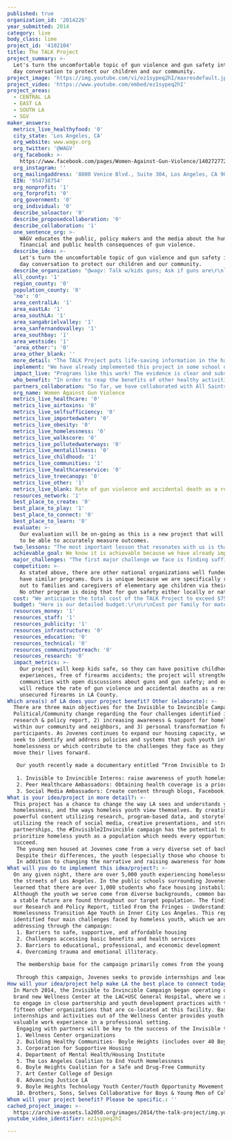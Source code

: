 ```yaml
---
published: true
organization_id: '2014226'
year_submitted: 2014
category: live
body_class: lime
project_id: '4102104'
title: The TALK Project
project_summary: >-
  Let's turn the uncomfortable topic of gun violence and gun safety into every
  day conversation to protect our children and our community.
project_image: 'https://img.youtube.com/vi/ez1sypeq2hI/maxresdefault.jpg'
project_video: 'https://www.youtube.com/embed/ez1sypeq2hI'
project_areas:
  - CENTRAL LA
  - EAST LA
  - SOUTH LA
  - SGV
maker_answers:
  metrics_live_healthyfood: '0'
  city_state: 'Los Angeles, CA'
  org_website: www.wagv.org
  org_twitter: '@WAGV'
  org_facebook: >-
    https://www.facebook.com/pages/Women-Against-Gun-Violence/140272772709378?sk=info
  org_instagram: ''
  org_mailingaddress: '8800 Venice Blvd., Suite 304, Los Angeles, CA 90034'
  EIN: '954738754'
  org_nonprofit: '1'
  org_forprofit: '0'
  org_government: '0'
  org_individual: '0'
  describe_soloactor: '0'
  describe_proposedcollaboration: '0'
  describe_collaboration: '1'
  one_sentence_org: >-
    WAGV educates the public, policy makers and the media about the human,
    financial and public health consequences of gun violence.
  describe_idea: >-
    Let's turn the uncomfortable topic of gun violence and gun safety into every
    day conversation to protect our children and our community.
  describe_organization: "@wagv: Talk w/kids guns; Ask if guns are\r\nlocked up; Lock your guns up!; Keep our kids and our communities safe to live in!"
  all_county: '1'
  region_county: '0'
  population_county: '0'
  'no': '0'
  area_centralLA: '1'
  area_eastLA: '1'
  area_southLA: '1'
  area_sangabrielvalley: '1'
  area_sanfernandovalley: '1'
  area_southbay: '1'
  area_westside: '1'
  'area_other:': '0'
  area_other_blank: ''
  more_detail: "The TALK Project puts life-saving information in the hands of over 500,000 Southern California elementary school families---printed materials available in Spanish and English and even Korean\r\nthat help parents and caregivers TALK with their children about guns and, importantly, help parents and caregivers talk with their friends, neighbors, and family about guns and safe gun storage. Free gun locks are also distributed upon request by returning a postcard included with TALK materials.\r\n"
  implement: "We have already implemented this project in some school districts in Los Angeles County. We work with school district officials to gain permission to distribute materials to elementary school children. Our brochures and reply cards are given to the schools and sent\r\nhome with children with a plan to have the children's caregivers learn about gun safety and how to TALK about it. We are putting together a coalition of funders to support the project in specific school districts. We have approval of Long Beach Unified, LAUSD and backing of the City of Los Angeles in addition to lawmakers and law enforcement. We just need the financial backing to get the lifesaving materials in place."
  impact_live: "Programs like this work! The evidence is clear and substantial: public\r\neducation campaigns, such as those for seat belt use and anti-smoking, resulted in significant behavioral change. We believe that The Talk Project will produce the same life-saving results! Here are some interesting facts we include in our TALK brochure from a few\r\nstudies conducted regarding guns: In 2013, in the United States, more than 5 children a month under the age of 12 – more than 1 a week – were killed at a family member’s home or at a friend’s home by guns that were improperly stored and secured. Research shows that storing guns locked and unloaded reduces the risk of both injuries and suicide by about 70%.\r\n– Journal of the American Medical Association (2005)\r\nThe American Academy of Pediatrics recommends that the safest home for a family is a home without guns. If there is a gun in the home, the gun should be stored unloaded and locked, with ammunition stored separately.\r\n– American Academy of Pediatrics Policy Statement: Firearm-Related Injuries in the Pediatric Population (October 2012)\r\n22% of children who live in a house with a gun handled a gun without their parents’ knowledge.\r\n– Misperceptions about Children and Firearms, Archives of Pediatric Adolescent Medicine (2006)\r\nHalf of all unintentional shooting deaths among children occur at home, and almost half occur in the home of a friend or relative.\r\n– Unintentional firearm deaths: a comparison of other-inflicted and self-inflicted shootings. Accident Analysis and Prevention (2010).\r\nWAGV not only intends to open an affirmative dialogue about guns and gun safety where proactive and preventative\r\ndiscussions did not exist, we expect to save lives as a result of this campaign.\r\nAccording to LA County Public Health, firearms-related deaths in our county are higher than the national average.\r\n"
  who_benefit: "In order to reap the benefits of other healthy activities, we must work on TALKing about guns to ensure our community is healthy today and in the future. \r\nResearch has shown that we must reach children when they are still in elementary school to be able to make change happen.\r\nOur education and safety campaign will enable us to assist in opening a dialogue about guns where one does not exist. Our specific audience will be caregivers of young children to help them learn about protecting the children in their care."
  partners_collaboration: "So far, we have collaborated with All Saints Church in Pasadena to launch our campaign in Pasadena schools. They provided the funding to make this happen as well as opening a door to the school district. We have worked with All Saints for 20 years and their partnership has been invaluable. \r\n\r\nOccidental Entertainment Group Holdings is a new partnership formed in 2014. They have provided financial support to distribute materials in school districts in Santa Monica, Malibu and Las Virgenes. They will continue to support WAGV's efforts by introducing us to new potential funders and to reach additional school districts.\r\n\r\nWe have the support and endorsement of is endorsed by Senator Dianne Feinstein; LA Chief of Police Beck; LA City Councilmembers Krekorian and Koretz; LA City Attorney Feuer; LA County Sheriff Baca, Burbank Chief of Police LaChasse; Dr. Walsh, Director of Public Health for the City of Pasadena; John Torres, former Deputy Assistant Director for the ATF; and Jack Scott, educator and former California legislator.\r\n\r\nWe are currently seeking support for distribution in Long Beach, Compton, Inglewood, LAUSD, Burbank, and Glendale.\r\nThese relationships are critical to providing financial support to create the materials and to distribute them; each collaborator uses their unique relationships to leverage connections with appropriate personnel in positions of decision-making; and each collaboration validates the need for the TALK Project."
  org_name: Women Against Gun Violence
  metrics_live_healthcare: '0'
  metrics_live_airtoxins: '0'
  metrics_live_selfsufficiency: '0'
  metrics_live_importedwater: '0'
  metrics_live_obesity: '0'
  metrics_live_homelessness: '0'
  metrics_live_walkscore: '0'
  metrics_live_pollutedwaterways: '0'
  metrics_live_mentalillness: '0'
  metrics_live_childhood: '1'
  metrics_live_communities: '1'
  metrics_live_healthcareservice: '0'
  metrics_live_treecanopy: '0'
  metrics_live_other: '1'
  metrics_live_blank: Rate of gun violence and accidental death as a result of unsecured firearms.
  resources_network: '1'
  best_place_to_create: '0'
  best_place_to_play: '1'
  best_place_to_connect: '0'
  best_place_to_learn: '0'
  evaluate: >-
    Our evaluation will be on-going as this is a new project that will take time
    to be able to accurately measure outcomes. 
  two_lessons: "The most important lesson that resonates with us is that accidental firearm deaths are avoidable. In order to avoid the accidents, we must be open to conversation. \r\n\r\nAnother important lesson we have learned is that we cannot achieve our goal of reaching all families of elementary age children in LA County alone. We must have collaborators who open doors and provide financial backing to undertake such a major endeavor."
  achievable_goal: We know it is achievable because we have already implemented it!
  major_challenges: "The first major challenge we face is finding sufficient resources to create and distribute materials to such a large group. We are working nonstop to secure new partners in this endeavor.\r\n\r\nAnother major challenge we have is to differentiate ourselves as an organization and the TALK Project from other national campaigns by other well funded organizations. Our project was first, it is local and has a unique approach."
  competition: >-
    As stated above, there are other national organizations well funded that
    have similar programs. Ours is unique because we are specifically reaching
    out to families and caregivers of elementary age children via their schools.
    No other program is doing that for gun safety either locally or nationally.
  cost: "We anticipate the total cost of the TALK Project to exceed $750,000. We estimate the cost per family to be approximately $1.42. With the $100,000 from GOOD and Goldhirsh, we could reach over 70,000 families which would be almost 1/5 of our goal. \r\n\r\nAs stated previously, we are working to secure other collaborators and funding to complete our project."
  budget: "Here is our detailed budget:\r\n\r\nCost per family for materials and distribution: $1.42 We would use the entire grant to reach 70,422 elementary age families in Los Angeles County."
  resources_money: '1'
  resources_staff: '1'
  resources_publicity: '1'
  resources_infrastructure: '0'
  resources_education: '0'
  resources_technical: '0'
  resources_communityoutreach: '0'
  resources_research: '0'
  impact_metrics: >-
    Our project will keep kids safe, so they can have positive childhood
    experiences, free of firearms accidents; the project will strengthen
    communities with open discussions about guns and gun safety; and our project
    will reduce the rate of gun violence and accidental deaths as a result of
    unsecured firearms in LA County.
Which area(s) of LA does your project benefit? Other (elaborate): >-
  There are three main objectives for the Invisible to Invincible Campaign: 1)
  Political/Community change regarding the four challenges identified in our
  research & policy report, 2) increasing awareness & support for homeless youth
  within our community and neighbors, and 3) personal transformation for program
  participants. As Jovenes continues to expand our housing capacity, we also
  seek to identify and address policies and systems that push youth into
  homelessness or which contribute to the challenges they face as they seek to
  move their lives forward. 
   
   Our youth recently made a documentary entitled “From Invisible to Invincible” which tells powerful stories of how they became homeless and highlights their resilience. The Invisible to Invincible Campaign will utilize this film, along with our research and policy report, to educate our community and empower our youth to create change. Currently, Jovenes is offering three types of internships within this campaign:
   
   1. Invisible to Invincible Interns: raise awareness of youth homelessness in our Los Angeles, and advocate for potential solutions. In addition, interns will work with Jovenes staff to develop and coordinate new tools and activities to assist our clients and youth in our community overcome their personal cycles of homelessness and access the necessary resources for a better future. These interns also lead presentations and screenings of the Jovenes documentary. 
   2. Peer Healthcare Ambassadors: Obtaining health coverage is a priority for homeless youth, but navigating the healthcare system presents a constant challenge. Through partnerships with agencies that specialize in healthcare enrollment, Jovenes is able to create internship opportunities where our youth become trained in healthcare promotion and conduct youth focused outreach and education activities to help other youth receive the care they need. 
   3. Social Media Ambassadors: Create content through blogs, Facebook, and Twitter to create awareness for the Invisible to Invincible Campaign and the challenges faced by homeless youth.
What is your idea/project in more detail?: >-
  This project has a chance to change the way LA sees and understands youth
  homelessness, and the ways homeless youth view themselves. By creating
  powerful content utilizing research, program-based data, and storytelling and
  utilizing the reach of social media, creative presentations, and strong
  partnerships, the #Invisible2Invincible campaign has the potential to help
  prioritize homeless youth as a population which needs every opportunity to
  succeed. 
   The young men housed at Jovenes come from a very diverse set of backgrounds and have many reasons why they are experiencing homelessness. We see youth who have recently immigrated to the US, youth recently released from jail, youth who have been institutionalized through the foster care system, LGBTQ youth who have been pushed out of their homes, youth with mental disabilities, youth leaving gangs, and a variety of ethnicities 
   Despite their differences, the youth (especially those who choose to participate in the #Invisible2Invincible Campaign) learn to see through what typically sets them apart and understand how to come together. Through Jovenes, youth learn that homelessness is just an experience that they are going through- it doesn’t define them or limit their dreams. This lesson exemplified in how youth begin to support one another, provide encouragement, and celebrate each other’s successes. Each of the youth has experienced times when they have been put down or made to feel invisible. By working together to tap into their inherent resiliency and strengths, they begin to feel Invincible and learn how to overcome their challenges in a positive and productive way.
   In addition to changing the narrative and raising awareness for homeless youth, this campaign can also make LA a healthier place to live today and in 2050 by advocating for increased permanent housing and ensuring at-risk and homeless youth have access to healthcare. Through Jovenes’ growing Continuum of Care, which is expanding to over 70 units of housing (including short-term shelter, permanent supportive housing, affordable housing, and subsidized rental units), we will be able to showcase the various ways our city can end youth homelessness through public/private partnerships. By creating youth-friendly healthcare outreach materials & presentations, this campaign can make the process for youth to enroll in healthcare a less daunting and more accessible opportunity.
What will you do to implement this idea/project?: >-
  On any given night, there are over 5,000 youth experiencing homelessness on
  the streets of Los Angeles. In the public schools surrounding Jovenes, we have
  learned that there are over 1,000 students who face housing instability.
  Although the youth we serve come from diverse backgrounds, common barriers to
  a stable future are found throughout our target population. The findings in
  our Research and Policy Report, titled From the Fringes - Understanding
  Homelessness Transition Age Youth in Inner City Los Angeles. This report
  identified four main challenges faced by homeless youth, which we are
  addressing through the campaign: 
   1. Barriers to safe, supportive, and affordable housing
   2. Challenges accessing basic benefits and health services
   3. Barriers to educational, professional, and economic development 
   4. Overcoming trauma and emotional illiteracy.
   
   The membership base for the campaign primarily comes from the young men Jovenes serves in our shelter programs and youth who have exited homelessness and moved into permanent housing. When working with homeless youth, we see that providing small stipends recognizes the immediate needs of our youth and values the commitment they make to this project. In addition, Jovenes will continue to work with partners and volunteers to create storytelling projects featuring the youth we serve in order to highlight their stories, raise awareness, and improve our youth’s sense and vision of themselves through art.
   
   Through this campaign, Jovenes seeks to provide internships and leadership development activities to approximately 20 youth each year. All youth are between the ages of 18-25, are currently or have recently experienced homelessness, and are predominantly Latino and African-American. We seek to have a broad impact through this campaign that could potentially benefit the thousands of youth who experience homelessness in Los Angeles each year.
How will your idea/project help make LA the best place to connect today? In LA2050?: >-
  In March 2014, the Invisible to Invincible Campaign began operating out of the
  brand new Wellness Center at the LAC+USC General Hospital, where we are able
  to engage in close partnership and youth development practices with the
  fifteen other organizations that are co-located at this facility. Basing these
  internships and activities out of the Wellness Center provides youth with
  valuable work experience in a professional setting. 
   Engaging with partners will be key to the success of the Invisible to Invincible Campaign. Partnerships are critical to advance our policy/systems change agenda, create additional opportunities for youth, and create storytelling projects. The following are key confirmed organizations and partners whom Jovenes is collaborating with to move this project forward:
   1. Wellness Center organizations
   2. Building Healthy Communities- Boyle Heights (includes over 40 Boyle Heights based non-profits)
   3. Corporation for Supportive Housing
   4. Department of Mental Health/Housing Institute
   5. The Los Angeles Coalition to End Youth Homelessness
   6. Boyle Heights Coalition for a Safe and Drug-Free Community
   7. Art Center College of Design
   8. Advancing Justice LA
   9. Boyle Heights Technology Youth Center/Youth Opportunity Movement
   10. Brothers, Sons, Selves Collaborative for Boys & Young Men of Color
Whom will your project benefit? Please be specific.: ''
cached_project_image: >-
  https://archive-assets.la2050.org/images/2014/the-talk-project/img.youtube.com/vi/ez1sypeq2hI/maxresdefault.jpg
youtube_video_identifier: ez1sypeq2hI

---
```

